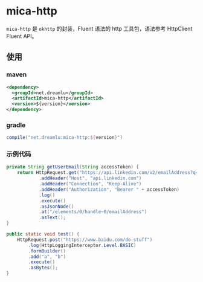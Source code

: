 # mica-http
`mica-http` 是 `okhttp` 的封装，Fluent 语法的 http 工具包，语法参考 HttpClient Fluent API。

## 使用
### maven
```xml
<dependency>
  <groupId>net.dreamlu</groupId>
  <artifactId>mica-http</artifactId>
  <version>${version}</version>
</dependency>
```

### gradle
```groovy
compile("net.dreamlu:mica-http:${version}")
```

### 示例代码
```java
private String getUserEmail(String accessToken) {
    return HttpRequest.get("https://api.linkedin.com/v2/emailAddress?q=members&projection=(elements*(handle~))")
            .addHeader("Host", "api.linkedin.com")
            .addHeader("Connection", "Keep-Alive")
            .addHeader("Authorization", "Bearer " + accessToken)
            .log()
            .execute()
            .asJsonNode()
            .at("/elements/0/handle~0/emailAddress")
            .asText();
}

public static void test() {
	HttpRequest.post("https://www.baidu.com/do-stuff")
		.log(HttpLoggingInterceptor.Level.BASIC)
		.formBuilder()
		.add("a", "b")
		.execute()
		.asBytes();
}
```
